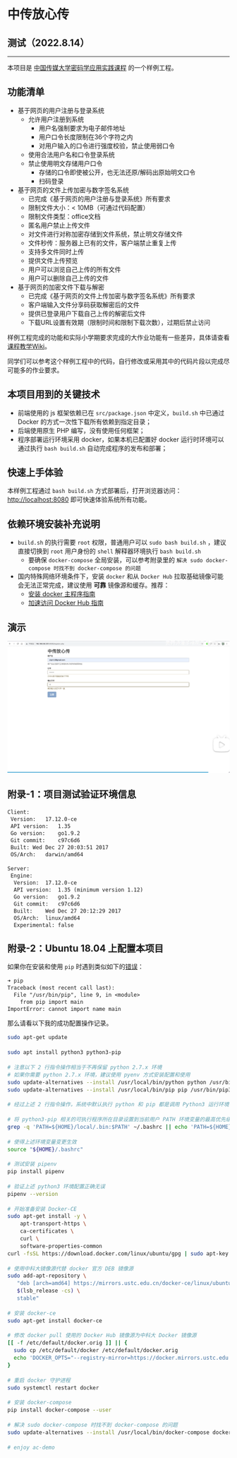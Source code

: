 # 中传放心传

## 测试（2022.8.14）
---
本项目是 [中国传媒大学密码学应用实践课程](https://c4pr1c3.github.io/cuc-wiki/ac.html) 的一个样例工程。

## 功能清单

* 基于网页的用户注册与登录系统
  * 允许用户注册到系统
    * 用户名强制要求为电子邮件地址
    * 用户口令长度限制在36个字符之内
    * 对用户输入的口令进行强度校验，禁止使用弱口令
  * 使用合法用户名和口令登录系统
  * 禁止使用明文存储用户口令 
    * 存储的口令即使被公开，也无法还原/解码出原始明文口令
    * 扫码登录
* 基于网页的文件上传加密与数字签名系统
  * 已完成《基于网页的用户注册与登录系统》所有要求
  * 限制文件大小：&lt; 10MB（可通过代码配置）
  * 限制文件类型：office文档
  * 匿名用户禁止上传文件
  * 对文件进行对称加密存储到文件系统，禁止明文存储文件 
  * 文件秒传：服务器上已有的文件，客户端禁止重复上传
  * 支持多文件同时上传
  * 提供文件上传预览
  * 用户可以浏览自己上传的所有文件
  * 用户可以删除自己上传的文件
* 基于网页的加密文件下载与解密
  * 已完成《基于网页的文件上传加密与数字签名系统》所有要求 
  * 客户端输入文件分享码获取解密后的文件
  * 提供已登录用户下载自己上传的解密后文件
  * 下载URL设置有效期（限制时间和限制下载次数），过期后禁止访问 

样例工程完成的功能和实际小学期要求完成的大作业功能有一些差异，具体请查看[课程教学Wiki](https://c4pr1c3.github.io/cuc-wiki/ac/2019/index.html#_5)。

同学们可以参考这个样例工程中的代码，自行修改或采用其中的代码片段以完成尽可能多的作业要求。

## 本项目用到的关键技术

* 前端使用的 js 框架依赖已在 `src/package.json` 中定义，`build.sh` 中已通过 Docker 的方式一次性下载所有依赖到指定目录；
* 后端使用原生 PHP 编写，没有使用任何框架；
* 程序部署运行环境采用 docker，如果本机已配置好 docker 运行时环境可以通过执行 `bash build.sh` 自动完成程序的发布和部署；

## 快速上手体验

本样例工程通过 `bash build.sh` 方式部署后，打开浏览器访问： [http://localhost:8080](http://localhost:8080) 即可快速体验系统所有功能。

## 依赖环境安装补充说明

* `build.sh` 的执行需要 `root` 权限，普通用户可以 `sudo bash build.sh` ，建议直接切换到 `root` 用户身份的 `shell` 解释器环境执行 `bash build.sh`
    * 要确保 `docker-compose` 全局安装，可以参考附录里的 `解决 sudo docker-compose 时找不到 docker-compose 的问题`
* 国内特殊网络环境条件下，安装 `docker` 和从 `Docker Hub` 拉取基础镜像可能会无法正常完成，建议使用 **可靠** 镜像源和缓存。推荐：
    * [安装 docker 主程序指南](http://mirrors.ustc.edu.cn/help/docker-ce.html)
    * [加速访问 Docker Hub 指南](http://mirrors.ustc.edu.cn/help/dockerhub.html)

## 演示

[![查看演示视频](ac-demo.png)](https://www.bilibili.com/video/BV1Hb4y1R7FE?p=119)

## 附录-1：项目测试验证环境信息

```
Client:
 Version:	17.12.0-ce
 API version:	1.35
 Go version:	go1.9.2
 Git commit:	c97c6d6
 Built:	Wed Dec 27 20:03:51 2017
 OS/Arch:	darwin/amd64

Server:
 Engine:
  Version:	17.12.0-ce
  API version:	1.35 (minimum version 1.12)
  Go version:	go1.9.2
  Git commit:	c97c6d6
  Built:	Wed Dec 27 20:12:29 2017
  OS/Arch:	linux/amd64
  Experimental:	false
```

## 附录-2：Ubuntu 18.04 上配置本项目

如果你在安装和使用 `pip` 时遇到类似如下的[错误](https://github.com/pypa/pipenv/issues/2122)：

```
➜ pip
Traceback (most recent call last):
  File "/usr/bin/pip", line 9, in <module>
    from pip import main
ImportError: cannot import name main
```

那么请看以下我的成功配置操作记录。

```bash
sudo apt-get update

sudo apt install python3 python3-pip

# 注意以下 2 行指令操作相当于不再保留 python 2.7.x 环境
# 如果你需要 python 2.7.x 环境，建议使用 pyenv 方式安装配置和使用
sudo update-alternatives --install /usr/local/bin/python python /usr/bin/python3 100
sudo update-alternatives --install /usr/local/bin/pip pip /usr/bin/pip3 100

# 经过上述 2 行指令操作，系统中默认执行 python 和 pip 都是调用 Python3 运行环境

# 将 python3-pip 相关的可执行程序所在目录设置到当前用户 PATH 环境变量的最高优先级
grep -q 'PATH=${HOME}/local/.bin:$PATH' ~/.bashrc || echo 'PATH=${HOME}/local/.bin:$PATH' >> ~/.bashrc

# 使得上述环境变量变更生效
source "${HOME}/.bashrc"

# 测试安装 pipenv 
pip install pipenv

# 验证上述 python3 环境配置正确无误
pipenv --version

# 开始准备安装 Docker-CE
sudo apt-get install -y \
    apt-transport-https \
    ca-certificates \
    curl \
    software-properties-common
curl -fsSL https://download.docker.com/linux/ubuntu/gpg | sudo apt-key add -

# 使用中科大镜像源代替 docker 官方 DEB 镜像源
sudo add-apt-repository \
   "deb [arch=amd64] https://mirrors.ustc.edu.cn/docker-ce/linux/ubuntu \
   $(lsb_release -cs) \
   stable"

# 安装 docker-ce
sudo apt-get install docker-ce

# 修改 docker pull 使用的 Docker Hub 镜像源为中科大 Docker 镜像源
[[ -f /etc/default/docker.orig ]] || {
  sudo cp /etc/default/docker /etc/default/docker.orig
  echo 'DOCKER_OPTS="--registry-mirror=https://docker.mirrors.ustc.edu.cn/"' >> /etc/default/docker
}

# 重启 docker 守护进程
sudo systemctl restart docker

# 安装 docker-compose
pip install docker-compose --user

# 解决 sudo docker-compose 时找不到 docker-compose 的问题
sudo update-alternatives --install /usr/local/bin/docker-compose docker-compose $HOME/.local/bin/docker-compose 100

# enjoy ac-demo
```

